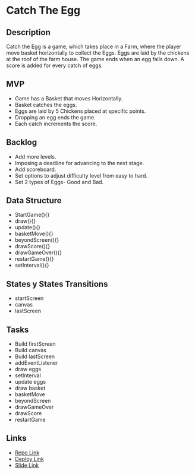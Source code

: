 # Catch The Egg

## Description

Catch the Egg is a game, which takes place in a Farm, where the player move basket horizontally to collect the Eggs. Eggs are laid by the chickens at the roof of the farm house. The game ends when an egg falls down. A score is added for every catch of eggs.

## MVP

- Game has a Basket that moves Horizontally.
- Basket catches the eggs.
- Eggs are laid by 5 Chickens placed at specific points.
- Dropping an egg ends the game.
- Each catch increments the score.

## Backlog

- Add more levels.
- Imposing a deadline for advancing to the next stage.
- Add scoreboard.
- Set options to adjust difficulty level from easy to hard.
- Set 2 types of Eggs- Good and Bad.

## Data Structure

- StartGame(){}
- draw(){}
- update(){}
- basketMove(){}
- beyondScreen(){}
- drawScore(){}
- drawGameOver(){}
- restartGame(){}
- setInterval(){}

## States y States Transitions

- startScreen
- canvas
- lastScreen

## Tasks

- Build firstScreen
- Build canvas 
- Build lastScreen
- addEventListener
- draw eggs
- setInterval
- update eggs
- draw basket
- basketMove
- beyondScreen
- drawGameOver
- drawScore
- restartGame

## Links

- [Repo Link](https://github.com/aziyanissam/Project-1---Catch-the-Egg.git)
- [Deploy Link]( https://aziyanissam.github.io/Project-1---Catch-the-Egg/)
- [Slide Link](https://docs.google.com/presentation/d/1AGZ8AiinOyRpRmuz-iwCZAHWNJ7OKis__Gx_fuwLjek/edit?usp=sharing)




